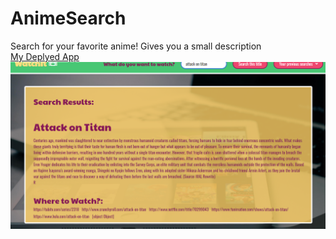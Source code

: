 # AnimeSearch
Search for your favorite anime!
Gives you a small description <br>
<a href="https://condeemilio891.github.io/AnimeSearch/">My Deplyed App</a>
<img src="animepic.png">
